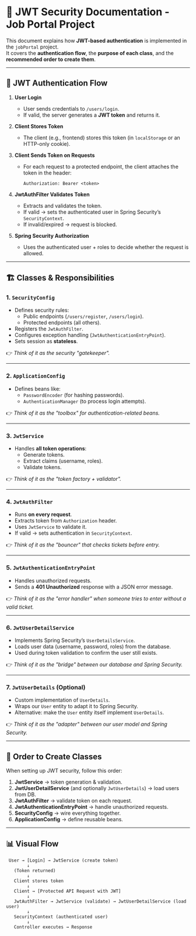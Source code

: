 # 🔐 JWT Security Documentation - Job Portal Project

This document explains how **JWT-based authentication** is implemented in the `jobPortal` project.  
It covers the **authentication flow**, the **purpose of each class**, and the **recommended order to create them**.

---

## 🔑 JWT Authentication Flow

1. **User Login**
    - User sends credentials to `/users/login`.
    - If valid, the server generates a **JWT token** and returns it.

2. **Client Stores Token**
    - The client (e.g., frontend) stores this token (in `localStorage` or an HTTP-only cookie).

3. **Client Sends Token on Requests**
    - For each request to a protected endpoint, the client attaches the token in the header:
      ```
      Authorization: Bearer <token>
      ```

4. **JwtAuthFilter Validates Token**
    - Extracts and validates the token.
    - If valid → sets the authenticated user in Spring Security’s `SecurityContext`.
    - If invalid/expired → request is blocked.

5. **Spring Security Authorization**
    - Uses the authenticated user + roles to decide whether the request is allowed.

---

## 🏗️ Classes & Responsibilities

### 1. `SecurityConfig`
- Defines security rules:
    - Public endpoints (`/users/register`, `/users/login`).
    - Protected endpoints (all others).
- Registers the `JwtAuthFilter`.
- Configures exception handling (`JwtAuthenticationEntryPoint`).
- Sets session as **stateless**.

👉 *Think of it as the security "gatekeeper".*

---

### 2. `ApplicationConfig`
- Defines beans like:
    - `PasswordEncoder` (for hashing passwords).
    - `AuthenticationManager` (to process login attempts).

👉 *Think of it as the "toolbox" for authentication-related beans.*

---

### 3. `JwtService`
- Handles **all token operations**:
    - Generate tokens.
    - Extract claims (username, roles).
    - Validate tokens.

👉 *Think of it as the "token factory + validator".*

---

### 4. `JwtAuthFilter`
- Runs **on every request**.
- Extracts token from `Authorization` header.
- Uses `JwtService` to validate it.
- If valid → sets authentication in `SecurityContext`.

👉 *Think of it as the "bouncer" that checks tickets before entry.*

---

### 5. `JwtAuthenticationEntryPoint`
- Handles unauthorized requests.
- Sends a **401 Unauthorized** response with a JSON error message.

👉 *Think of it as the "error handler" when someone tries to enter without a valid ticket.*

---

### 6. `JwtUserDetailService`
- Implements Spring Security’s `UserDetailsService`.
- Loads user data (username, password, roles) from the database.
- Used during token validation to confirm the user still exists.

👉 *Think of it as the "bridge" between our database and Spring Security.*

---

### 7. `JwtUserDetails` (Optional)
- Custom implementation of `UserDetails`.
- Wraps our `User` entity to adapt it to Spring Security.
- Alternative: make the `User` entity itself implement `UserDetails`.

👉 *Think of it as the "adapter" between our user model and Spring Security.*

---

## 📌 Order to Create Classes

When setting up JWT security, follow this order:

1. **JwtService** → token generation & validation.
2. **JwtUserDetailService** (and optionally `JwtUserDetails`) → load users from DB.
3. **JwtAuthFilter** → validate token on each request.
4. **JwtAuthenticationEntryPoint** → handle unauthorized requests.
5. **SecurityConfig** → wire everything together.
6. **ApplicationConfig** → define reusable beans.

---

## 📊 Visual Flow

```text
 User → [Login] → JwtService (create token)
        ↓
   (Token returned)
        ↓
   Client stores token
        ↓
   Client → [Protected API Request with JWT]
        ↓
   JwtAuthFilter → JwtService (validate) → JwtUserDetailService (load user)
        ↓
   SecurityContext (authenticated user)
        ↓
   Controller executes → Response
